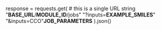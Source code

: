 response = requests.get(
    # this is a single URL string
    "__BASE_URL__/__MODULE_ID__/jobs"
    "?inputs=__EXAMPLE_SMILES__"
    "&inputs=CCO"__JOB_PARAMETERS__
).json()